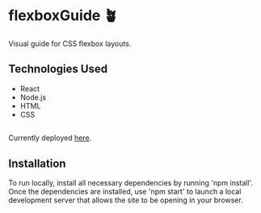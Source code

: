 # flexboxGuide 🪴
Visual guide for CSS flexbox layouts.
## Technologies Used
* React
* Node.js
* HTML
* CSS
##
Currently deployed [here](https://flexbox-guide-tau.vercel.app/).
## Installation
To run locally, install all necessary dependencies by running 'npm install'. Once the dependencies are installed, use 'npm start' to launch a local development server that allows the site to be opening in your browser.
